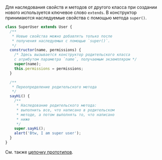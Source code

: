 Для наследования свойств и методов от другого класса при создании нового используется ключевое слово `extends`. В конструктор принимаются наследуемые свойства с помощью метода `super()`.

```javascript
class SuperUser extends User {
  /**
   * Новые свойства можно добавлять только после
   * получения наследуемых с помощью `super()`.
   */
  constructor(name, permissions) {
    /* Здесь вызывается конструктор родительского класса
    с атрибутом параметра `name`, получаемым экземпляром */
    super(name);
    this.permissions = permissions;
  }

  /**
   * Переопределение родительского метода
   */
  sayHi() {
    /**
     * Наследование родительского метода:
     * выполнить все, что написано в родительском
     * методе, а потом выполнять то, что написано
     * ниже
     */
    super.sayHi();
    alert('Btw, I am super user');
  }
}
```

См. также [цепочку прототипов](/js/advanced-theory.html#topic-classes-prototype-chain).
